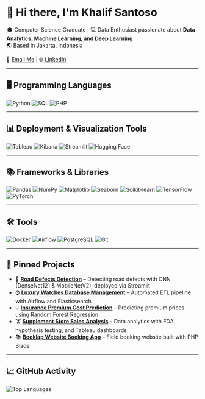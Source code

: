 # 👋 Hi there, I'm Khalif Santoso  

🎓 Computer Science Graduate | 💻 Data Enthusiast passionate about **Data Analytics, Machine Learning, and Deep Learning**  
🌏 Based in Jakarta, Indonesia  

📧 [Email Me](mailto:khalif.santoso@gmail.com) | 🌐 [LinkedIn](https://www.linkedin.com/in/khalifsantoso)  

---

## 🖥 Programming Languages
![Python](https://img.shields.io/badge/Python-3776AB?style=for-the-badge&logo=python&logoColor=white)
![SQL](https://img.shields.io/badge/SQL-4479A1?style=for-the-badge&logo=postgresql&logoColor=white)
![PHP](https://img.shields.io/badge/PHP-777BB4?style=for-the-badge&logo=php&logoColor=white)

---

## 📊 Deployment & Visualization Tools
![Tableau](https://img.shields.io/badge/Tableau-E97627?style=for-the-badge&logo=tableau&logoColor=white)
![Kibana](https://img.shields.io/badge/Kibana-005571?style=for-the-badge&logo=kibana&logoColor=white)
![Streamlit](https://img.shields.io/badge/Streamlit-FF4B4B?style=for-the-badge&logo=streamlit&logoColor=white)
![Hugging Face](https://img.shields.io/badge/HuggingFace-FFCC00?style=for-the-badge&logo=huggingface&logoColor=black)

---

## 📚 Frameworks & Libraries
![Pandas](https://img.shields.io/badge/Pandas-150458?style=for-the-badge&logo=pandas&logoColor=white)
![NumPy](https://img.shields.io/badge/Numpy-013243?style=for-the-badge&logo=numpy&logoColor=white)
![Matplotlib](https://img.shields.io/badge/Matplotlib-008080?style=for-the-badge&logo=plotly&logoColor=white)
![Seaborn](https://img.shields.io/badge/Seaborn-4C8CBF?style=for-the-badge&logo=python&logoColor=white)
![Scikit-learn](https://img.shields.io/badge/Scikit--learn-F7931E?style=for-the-badge&logo=scikitlearn&logoColor=white)
![TensorFlow](https://img.shields.io/badge/TensorFlow-FF6F00?style=for-the-badge&logo=tensorflow&logoColor=white)
![PyTorch](https://img.shields.io/badge/PyTorch-EE4C2C?style=for-the-badge&logo=pytorch&logoColor=white)

---

## 🛠 Tools
![Docker](https://img.shields.io/badge/Docker-2496ED?style=for-the-badge&logo=docker&logoColor=white)
![Airflow](https://img.shields.io/badge/Apache%20Airflow-017CEE?style=for-the-badge&logo=apacheairflow&logoColor=white)
![PostgreSQL](https://img.shields.io/badge/PostgreSQL-4169E1?style=for-the-badge&logo=postgresql&logoColor=white)
![Git](https://img.shields.io/badge/Git-F05032?style=for-the-badge&logo=git&logoColor=white)

---

## 📌 Pinned Projects
- 🚧 **[Road Defects Detection](https://github.com/Khalif-Coding/Road-Defects-Detection)** – Detecting road defects with CNN (DenseNet121 & MobileNetV2), deployed via Streamlit  
- ⌚ **[Luxury Watches Database Management](https://github.com/Khalif-Coding/Luxury-Watches-Database-Management)** – Automated ETL pipeline with Airflow and Elasticsearch  
- 💡 **[Insurance Premium Cost Prediction](https://github.com/Khalif-Coding/Insurance-Premium-Cost-Prediction)** – Predicting premium prices using Random Forest Regression  
- 🏋️ **[Supplement Store Sales Analysis](https://github.com/Khalif-Coding/Supplement-Store-Sales-Analysis)** – Data analytics with EDA, hypothesis testing, and Tableau dashboards  
- 📚 **[Booklap Website Booking App](https://github.com/Khalif-Coding/Booklap-WebsiteBookingApp)** – Field booking website built with PHP Blade  

---

## 📈 GitHub Activity
![Top Languages](https://github-readme-stats.vercel.app/api/top-langs/?username=Khalif-Coding&layout=compact&theme=tokyonight)

